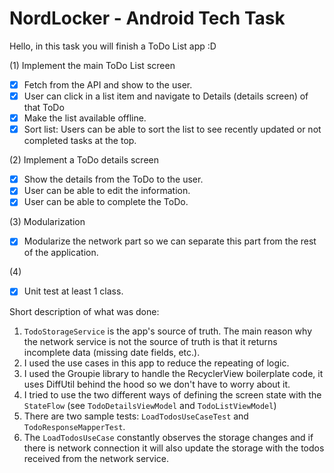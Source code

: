 # NordLocker - Android Tech Task

Hello, in this task you will finish a ToDo List app :D

(1) Implement the main ToDo List screen
  - [X] Fetch from the API and show to the user. 
  - [X] User can click in a list item and navigate to Details (details screen) of that ToDo
  - [X] Make the list available offline.
  - [X] Sort list: Users can be able to sort the list to see recently updated or not completed tasks at the top.
    
(2) Implement a ToDo details screen
  - [X] Show the details from the ToDo to the user.
  - [X] User can be able to edit the information.
  - [X] User can be able to complete the ToDo.
    
(3) Modularization
  - [X] Modularize the network part so we can separate this part from the rest of the application.

(4) 
 - [X] Unit test at least 1 class.
 
 Short description of what was done:
 1. `TodoStorageService` is the app's source of truth. The main reason why the network service is not the source of truth is that it returns incomplete data (missing date fields, etc.).
2. I used the use cases in this app to reduce the repeating of logic.
3. I used the Groupie library to handle the RecyclerView boilerplate code, it uses DiffUtil behind the hood so we don't have to worry about it.
4. I tried to use the two different ways of defining the screen state with the `StateFlow` (see `TodoDetailsViewModel` and `TodoListViewModel`)
5. There are two sample tests: `LoadTodosUseCaseTest` and `TodoResponseMapperTest`.
6. The `LoadTodosUseCase` constantly observes the storage changes and if there is network connection it will also update the storage with the todos received from the network service.

